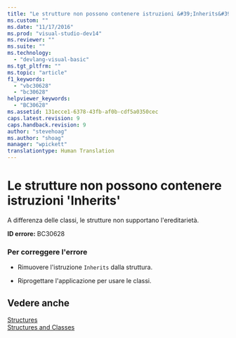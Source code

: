 ```yaml
---
title: "Le strutture non possono contenere istruzioni &#39;Inherits&#39; | Microsoft Docs"
ms.custom: ""
ms.date: "11/17/2016"
ms.prod: "visual-studio-dev14"
ms.reviewer: ""
ms.suite: ""
ms.technology: 
  - "devlang-visual-basic"
ms.tgt_pltfrm: ""
ms.topic: "article"
f1_keywords: 
  - "vbc30628"
  - "bc30628"
helpviewer_keywords: 
  - "BC30628"
ms.assetid: 131ecce1-6378-43fb-af0b-cdf5a0350cec
caps.latest.revision: 9
caps.handback.revision: 9
author: "stevehoag"
ms.author: "shoag"
manager: "wpickett"
translationtype: Human Translation
---
```

# Le strutture non possono contenere istruzioni &#39;Inherits&#39;
A differenza delle classi, le strutture non supportano l'ereditarietà.  
  
 **ID errore:** BC30628  
  
### Per correggere l'errore  
  
-   Rimuovere l'istruzione `Inherits` dalla struttura.  
  
-   Riprogettare l'applicazione per usare le classi.  
  
## Vedere anche  
 [Structures](../../visual-basic/programming-guide/language-features/data-types/structures.md)   
 [Structures and Classes](../../visual-basic/programming-guide/language-features/data-types/structures-and-classes.md)